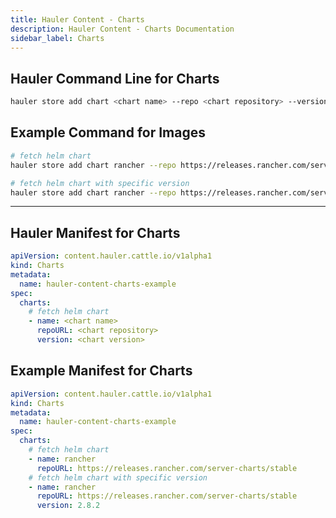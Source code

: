 ```yaml
---
title: Hauler Content - Charts
description: Hauler Content - Charts Documentation
sidebar_label: Charts
---
```


## Hauler Command Line for Charts

```bash
hauler store add chart <chart name> --repo <chart repository> --version <chart version>
```

## Example Command for Images

```bash
# fetch helm chart
hauler store add chart rancher --repo https://releases.rancher.com/server-charts/stable

# fetch helm chart with specific version
hauler store add chart rancher --repo https://releases.rancher.com/server-charts/stable --version 2.8.2
```

---

## Hauler Manifest for Charts

```yaml title="hauler-chart-manifest.yaml"
apiVersion: content.hauler.cattle.io/v1alpha1
kind: Charts
metadata:
  name: hauler-content-charts-example
spec:
  charts:
    # fetch helm chart
    - name: <chart name>
      repoURL: <chart repository>
      version: <chart version>
```

## Example Manifest for Charts

```yaml title="hauler-chart-manifest.yaml"
apiVersion: content.hauler.cattle.io/v1alpha1
kind: Charts
metadata:
  name: hauler-content-charts-example
spec:
  charts:
    # fetch helm chart
    - name: rancher
      repoURL: https://releases.rancher.com/server-charts/stable
    # fetch helm chart with specific version
    - name: rancher
      repoURL: https://releases.rancher.com/server-charts/stable
      version: 2.8.2
```
